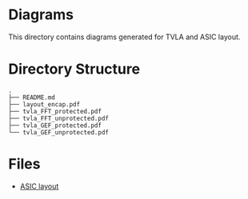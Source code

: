 # Diagrams
This directory contains diagrams generated for TVLA and ASIC layout.

# Directory Structure
```
.
├── README.md
├── layout_encap.pdf
├── tvla_FFT_protected.pdf
├── tvla_FFT_unprotected.pdf
├── tvla_GEF_protected.pdf
└── tvla_GEF_unprotected.pdf
```

# Files
* [ASIC layout](./layout_encap.pdf)
